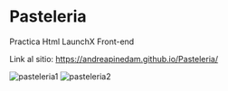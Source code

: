 # Pasteleria
Practica Html LaunchX Front-end

Link al sitio: https://andreapinedam.github.io/Pasteleria/



![pasteleria1](https://user-images.githubusercontent.com/93401884/178377105-532c13f3-dd78-41a1-9af6-10d75a53a3d6.png)
![pasteleria2](https://user-images.githubusercontent.com/93401884/178377109-d764423c-1812-4fc1-b93e-f7db14d35003.png)
